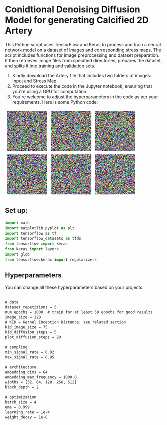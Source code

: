 # Conidtional Denoising Diffusion Model for generating Calcified 2D Artery
This Python script uses TensorFlow and Keras to process and train a neural network model on a dataset of images and corresponding stress maps. The script includes functions for image preprocessing and dataset preparation. It then retrieves image files from specified directories, prepares the dataset, and splits it into training and validation sets.
   1. Kindly download the Artery file that includes two folders of images: Input and Stress Map.
   2. Proceed to execute the code in the Jupyter notebook, ensuring that you're using a GPU for computation.
   3. You're welcome to adjust the hyperparameters in the code as per your requirements.
Here is some Python code:

![My Image](./ezgif-3-45cc3d4bfd.gif)





## Set up:

```python
import math
import matplotlib.pyplot as plt
import tensorflow as tf
import tensorflow_datasets as tfds
from tensorflow import keras
from keras import layers
import glob
from tensorflow.keras import regularizers
```


## Hyperparameters
You can change all these hyperparameters based on your projects



```

# data
dataset_repetitions = 5
num_epochs = 1000  # train for at least 50 epochs for good results
image_size = 128
# KID = Kernel Inception Distance, see related section
kid_image_size = 75
kid_diffusion_steps = 5
plot_diffusion_steps = 20

# sampling
min_signal_rate = 0.02
max_signal_rate = 0.95

# architecture
embedding_dims = 64
embedding_max_frequency = 1000.0
widths = [32, 64, 128, 256, 512]
block_depth = 2

# optimization
batch_size = 4
ema = 0.999
learning_rate = 1e-4
weight_decay = 1e-8
```

